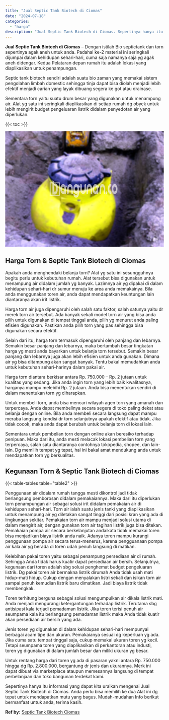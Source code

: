 ```yaml
---
title: "Jual Septic Tank Biotech di Ciomas"
date: "2024-07-18"
categories: 
  - "harga"
description: "Jual Septic Tank Biotech di Ciomas. Sepertinya hanya itu informasi yang dapat kita uraikan mengenai Jual Septic Tank Biotech di Ciomas. Anda perlu bisa memil..."
---
```


**Jual Septic Tank Biotech di Ciomas** – Dengan istilah Bio septictank dan torn sepertinya agak aneh untuk anda. Padahal ke-2 material ini seringkali dijumpai dalam kehidupan sehari-hari, cuma saja namanya saja yg agak aneh didengar. Kedua Pelataran depan rumah itu adalah lokasi yang diaplikasikan untuk penampungan.

Septic tank biotech sendiri adalah suatu bio zaman yang memakai sistem pengolahan limbah domestic sehingga tinja dapat bisa diolah menjadi lebih efektif menjadi carian yang layak dibuang segera ke got atau drainase.

Sementara torn yaitu suatu drum besar yang digunakan untuk menampung air. Alat yg satu ini seringkali diaplikasikan di setiap rumah dg obyek untuk lebih mengirit budget pengeluaran listrik didalam penyedotan air yang diperlukan.

{{< toc >}}

![Jual Septic Tank Biotech di Ciomas](/images/jual-bio-septictank-43.png)

## Harga Torn & Septic Tank Biotech di Ciomas

Apakah anda menghendaki belanja torn? Alat yg satu ini sesungguhnya begitu perlu untuk kebutuhan rumah. Alat tersebut bisa digunakan untuk menampung air didalam jumlah yg banyak. Lazimnya air yg dipakai di dalam kehidupan sehari-hari dr sumur menuju ke area anda memakainya. Bila anda menggunakan toren air, anda dapat mendapatkan keuntungan lain diantaranya akan irit listrik.

Harga torn air juga dipengaruhi oleh salah satu faktor, salah satunya yaitu dr merek torn air tersebut. Ada banyak sekali model torn air yang bisa anda pilih untuk digunakan di tempat tinggal anda, pilih yg menurut anda paling efisien digunakan. Pastikan anda pilih torn yang pas sehingga bisa digunakan secara efektif.

Selain dari itu, harga torn termasuk dipengaruhi oleh panjang dan lebarnya. Semakin besar panjang dan lebarnya, maka bertambah besar tingkatan harga yg mesti anda bayarkan untuk belanja torn tersebut. Semakin besar panjang dan lebarnya juga akan lebih efisien untuk anda gunakan. Dimana air yg bisa ditampung akan sangat banyak. Tentu bakal memudahkan anda untuk kebutuhan sehari-harinya dalam pakai air.

Harga torn diantara berkisar antara Rp. 750.000 – Rp. 2 jutaan untuk kualitas yang sedang. Jika anda ingin torn yang lebih baik kwalitasnya, harganya mampu melebihi Rp. 2 jutaan. Anda bisa menentukan sendiri di dalam menentukan torn yg diharapkan.

Untuk membeli torn, anda bisa mencari wilayah agen torn yang amanah dan terpercaya. Anda dapat membelinya secara segera di toko paling dekat atau belanja dengan online. Bila anda membeli secara langsung dapat mampu meraba langsung kondisi dr torn selanjutnya apakah efektif atau tidak. Jika tidak cocok, maka anda dapat berubah untuk belanja torn di lokasi lain.

Sementara untuk pembelian torn dengan online akan beresiko terhadap penipuan. Maka dari itu, anda mesti melacak lokasi pembelian torn yang terpercaya, salah satu diantaranya contohnya tokopedia, shopee, dan lain-lain. Dg memilih tempat yg tepat, hal ini bakal amat mendukung anda untuk mendapatkan torn yg berkualitas.

## Kegunaan Torn & Septic Tank Biotech di Ciomas

{{< table-tables table="table2" >}}

Penggunaan air didalam rumah tangga mesti dikontrol jadi tidak berlangsung pemborosan didalam pemakaiannya. Maka dari itu diperlukan torn penampungan air sebagai solusi irit didalam pemakaian air di kehidupan sehari-hari. Torn air ialah suatu jenis tanki yang diaplikasikan untuk menampung air yg diletakan sangat tinggi dari posisi kran yang ada di lingkungan sekitar. Pemakaian torn air mampu menjadi solusi utama di dalam mengirit air, dengan gunakan torn air tagihan listrik juga bisa ditekan. Pemakaian pompa air secara berkelanjutan andaikata tidak memakai toren bisa menjadikan biaya listrik anda naik. Adanya toren mampu kurangi penggunaan pompa air secara terus-menerus, karena pengguanaan pompa air kala air yg berada di toren udah penuh langsung di matikan.

Kelebihan pakai toren yaitu sebagai penampung persediaan air di rumah. Sehingga Anda tidak harus kuatir dapat persediaan air bersih. Selanjutnya, kegunaan dari toren adalah sbg solusi penghemat budget pengeluaran listrik. Dg pakai toren air bermakna listrik dirumah Anda tidak usah mati hidup-mati hidup. Cukup dengan menyalakan listri sekali dan isikan torn air sampai penuh kemudian listrik baru dimatikan. Jadi biaya listrik tidak membengkak.

Toren terhitung berguna sebagai solusi mengumpulkan air dikala listrik mati. Anda menjadi mengurangi ketergantungan terhadap listrik. Terutama sbg antisipasi kala terjadi pemadaman listrik. Jika toren terisi penuh air seumpama kala itu berlangsung pemadaman listrik maka Anda tidak kuatir akan persediaan air bersih yang ada.

Jenis toren yg digunakan di dalam kehidupan sehari-hari mempunyai berbagai acam tipe dan ukuran. Pemakaianya sesuai dg keperluan yg ada. Jika cuma satu tempat tinggal saja, cukup memakai ukuran toren yg kecil. Tetapi seumpama toren yang diaplikasikan di perkantoran atau industi, toren yg digunakan di dalam jumlah besar dan miliki ukuran yg besar.

Untuk rentang harga dari toren yg ada di pasaran yakni antara Rp. 750.000 hingga dg Rp. 2.800.000, bergantung dr jenis dan ukurannya. Merk ini dapat dibuat via marketplace ataupun memesannya langsung di tempat perbelanjaan dan toko bangunan terdekat kami.

Sepertinya hanya itu informasi yang dapat kita uraikan mengenai Jual Septic Tank Biotech di Ciomas. Anda perlu bisa memilih ke dua Alat ini dg tepat untuk mendapatkan mutu yang bagus. Mudah-mudahan Info berikut bermanfaat untuk anda, terima kasih.

**Ref by:** [Septic Tank Biotech Ciomas](https://id.wikipedia.org/wiki/Septic)
